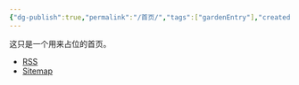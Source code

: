 ```yaml
---
{"dg-publish":true,"permalink":"/首页/","tags":["gardenEntry"],"created":"2024-06-08 00:49:30","updated":"2024-06-08 01:02:28"}
---
```


这只是一个用来占位的首页。

- [RSS](https://digital-garden.bling.moe/feed.xml)
- [Sitemap](https://digital-garden.bling.moe/sitemap.xml)